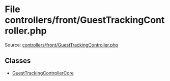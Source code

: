 File controllers/front/GuestTrackingController.php
=========

Source: [controllers/front/GuestTrackingController.php](https://github.com/PrestaShop/PrestaShop/blob/1.5.0.3/controllers/front/GuestTrackingController.php)


Classes
-------

* [GuestTrackingControllerCore](class.GuestTrackingControllerCore.md)

